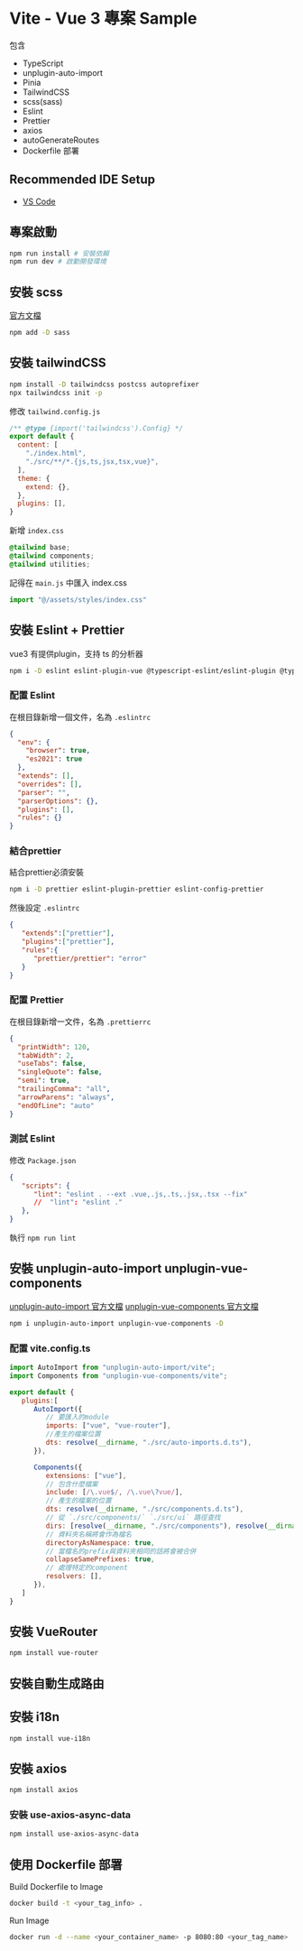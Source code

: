 # Vite - Vue 3 專案 Sample

包含
- TypeScript
- unplugin-auto-import
- Pinia
- TailwindCSS
- scss(sass)
- Eslint
- Prettier
- axios
- autoGenerateRoutes
- Dockerfile 部署

## Recommended IDE Setup

- [VS Code](https://code.visualstudio.com/)

## 專案啟動
```bash
npm run install # 安裝依賴
npm run dev # 啟動開發環境
```

## 安裝 scss
[官方文檔](https://sass-lang.com/)
```bash
npm add -D sass
```


## 安裝 tailwindCSS
```bash
npm install -D tailwindcss postcss autoprefixer
npx tailwindcss init -p
```

修改 `tailwind.config.js`

```js
/** @type {import('tailwindcss').Config} */
export default {
  content: [
    "./index.html",
    "./src/**/*.{js,ts,jsx,tsx,vue}",
  ],
  theme: {
    extend: {},
  },
  plugins: [],
}
```

新增 `index.css`
```css
@tailwind base;
@tailwind components;
@tailwind utilities;
```

記得在 `main.js` 中匯入 index.css
```js
import "@/assets/styles/index.css"
```


## 安裝 Eslint + Prettier
vue3 有提供plugin，支持 ts 的分析器
```bash
npm i -D eslint eslint-plugin-vue @typescript-eslint/eslint-plugin @typescript-eslint/parser
```

### 配置 Eslint
在根目錄新增一個文件，名為 `.eslintrc`
```json
{
  "env": {
    "browser": true,
    "es2021": true
  },
  "extends": [],
  "overrides": [],
  "parser": "",
  "parserOptions": {},
  "plugins": [],
  "rules": {}
}
```

### 結合prettier
結合prettier必須安裝
```bash
npm i -D prettier eslint-plugin-prettier eslint-config-prettier
```
然後設定 `.eslintrc`
```json
{
   "extends":["prettier"],
   "plugins":["prettier"],
   "rules":{
      "prettier/prettier": "error"
   }
}
```

### 配置 Prettier
在根目錄新增一文件，名為 `.prettierrc`
```json
{
  "printWidth": 120,
  "tabWidth": 2,
  "useTabs": false,
  "singleQuote": false,
  "semi": true,
  "trailingComma": "all",
  "arrowParens": "always",
  "endOfLine": "auto"
}

```

### 測試 Eslint
修改 `Package.json`
```json
{
   "scripts": {
      "lint": "eslint . --ext .vue,.js,.ts,.jsx,.tsx --fix"
      //  "lint": "eslint ."
   },
}
```
執行 `npm run lint`

## 安裝 unplugin-auto-import unplugin-vue-components
[unplugin-auto-import 官方文檔](https://www.npmjs.com/package/unplugin-auto-import/v/0.17.1)
[unplugin-vue-components 官方文檔](https://github.com/unplugin/unplugin-vue-components)
```bash
npm i unplugin-auto-import unplugin-vue-components -D
```

### 配置 vite.config.ts
```js
import AutoImport from "unplugin-auto-import/vite";
import Components from "unplugin-vue-components/vite";

export default {
   plugins:[
      AutoImport({
         // 要匯入的module
         imports: ["vue", "vue-router"], 
         //產生的檔案位置
         dts: resolve(__dirname, "./src/auto-imports.d.ts"), 
      }),

      Components({
         extensions: ["vue"],
         // 包含什麼檔案
         include: [/\.vue$/, /\.vue\?vue/],
         // 產生的檔案的位置
         dts: resolve(__dirname, "./src/components.d.ts"),
         // 從 `./src/components/` `./src/ui` 路徑查找
         dirs: [resolve(__dirname, "./src/components"), resolve(__dirname, "./src/ui")], 
         // 資料夾名稱將會作為檔名 
         directoryAsNamespace: true,
         // 當檔名的prefix與資料夾相同的話將會被合併
         collapseSamePrefixes: true,
         // 處理特定的component
         resolvers: [],
      }),
   ]
}
```

## 安裝 VueRouter
```bash
npm install vue-router
```

## 安裝自動生成路由

## 安裝 i18n
```bash
npm install vue-i18n
```

## 安裝 axios
```bash
npm install axios
```

### 安裝 use-axios-async-data
```bash
npm install use-axios-async-data
```

## 使用 Dockerfile 部署
Build Dockerfile to Image
```bash
docker build -t <your_tag_info> .
```

Run Image
```bash
docker run -d --name <your_container_name> -p 8080:80 <your_tag_name>
```